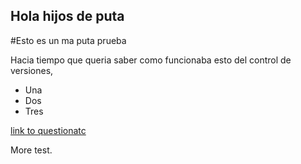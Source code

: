 ## Hola hijos de puta

#Esto es un ma puta prueba
 
Hacia tiempo que queria saber como funcionaba esto del control de versiones,

 * Una 
 * Dos
 * Tres

[link to questionatc](www.questionatc.com)



More test.
